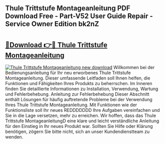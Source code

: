 ## Thule Trittstufe Montageanleitung PDF Download Free - Part-V52 User Guide Repair - Service Owner Edition bk2nZ

# <h2><a href="http://df717w.blite.top/?on=Thule+Trittstufe+Montageanleitung">🔗Download 👉🔴 Thule Trittstufe Montageanleitung</a></h2>

[![Thule Trittstufe Montageanleitung new download](https://i.imgur.com/lujVjoI.png)](http://df717w.blite.top/?on=Thule+Trittstufe+Montageanleitung)
Willkommen bei der Bedienungsanleitung für Ihr neu erworbenes Thule Trittstufe Montageanleitung. Dieser umfassende Leitfaden soll Ihnen helfen, die Funktionen und Fähigkeiten Ihres Produkts zu beherrschen. Im Inneren finden Sie detaillierte Informationen zu Installation, Verwendung, Wartung und Fehlerbehebung. Anleitung zur Fehlerbehebung Dieser Abschnitt enthält Lösungen für häufig auftretende Probleme bei der Verwendung Ihres Thule Trittstufe Montageanleitung. Mit Funktionen wie der Funktionsliste soll Ihr neues REDDDDDDD Ihre Aufgaben vereinfachen und Sie in die Lage versetzen, mehr zu erreichen. Wir hoffen, dass das Thule Trittstufe MontageanleitungD eine klare und leicht verständliche Anleitung für den Einstieg in Ihr neues Produkt war. Sollten Sie Hilfe oder Klärung benötigen, zögern Sie bitte nicht, sich an unser Kundendienstteam zu wenden.

